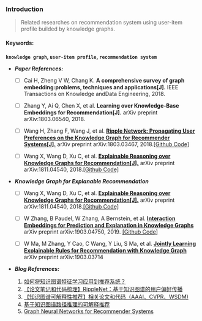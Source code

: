 ### Introduction

> Related researches on recommendation system using user-item profile builded by knowledge graphs.

#### Keywords:
 **`knowledge graph`, `user-item profile`, `recommendation system`**


 * _**Paper References:**_

    - [ ] Cai H, Zheng V W, Chang K. **A comprehensive survey of graph embedding:problems, techniques and applications[J].** IEEE Transactions on Knowledge andData Engineering, 2018.

    - [ ] Zhang Y, Ai Q, Chen X, et al. **Learning over Knowledge-Base Embeddings for Recommendation[J].** arXiv preprint arXiv:1803.06540, 2018.

    - [ ] Wang H, Zhang F, Wang J, et al. [**Ripple Network: Propagating User Preferences on the Knowledge Graph for Recommender Systems[J].**](https://arxiv.org/pdf/1803.03467.pdf) arXiv preprint arXiv:1803.03467, 2018.[[Github Code]](https://github.com/hwwang55/RippleNet)

    - [ ] Wang X, Wang D, Xu C, et al. [**Explainable Reasoning over Knowledge Graphs for Recommendation[J].**](https://arxiv.org/pdf/1811.04540.pdf) arXiv preprint arXiv:1811.04540, 2018.[[Github Code]](https://github.com/eBay/KPRN)


* _**Knowledge Graph for Explanable Recommendation**_

    - [ ] Wang X, Wang D, Xu C, et al. [**Explainable Reasoning over Knowledge Graphs for Recommendation[J].**](https://arxiv.org/pdf/1811.04540.pdf) arXiv preprint arXiv:1811.04540, 2018.[[Github Code]](https://github.com/eBay/KPRN)
    - [ ] W Zhang, B Paudel, W Zhang, A Bernstein, et al. [**Interaction Embeddings for Prediction and Explanation in Knowledge Graphs**](https://arxiv.org/pdf/1903.04750) arXiv preprint arXiv:1903.04750, 2019. [[Github Code]](https://github.com/wencolani/CrossE)
    - [ ] W Ma, M Zhang, Y Cao, C Wang, Y Liu, S Ma, et al. [**Jointly Learning Explainable Rules for Recommendation with Knowledge Graph**](https://arxiv.org/pdf/1903.03714) arXiv preprint arXiv:1903.03714


* _**Blog References:**_
    1. [如何将知识图谱特征学习应用到推荐系统？](https://mp.weixin.qq.com/s/QO34vyt3uBSKvnYSW0Kumg)
    2. [【论文笔记和代码梳理】RippleNet：基于知识图谱的用户偏好传播](https://mp.weixin.qq.com/s?__biz=MzU2OTA0NzE2NA==&mid=2247509803&idx=2&sn=d396d42b5b75df49dcd1280cc97a6a68&chksm=fc864638cbf1cf2eeaf3eee796e19f60c2b68ad41bc080cd27a497b8aba45c0be63c68d5b1f9&mpshare=1&scene=23&srcid=0410H5LLCWhLadP5tvKzcJQX%23rd)
    3. [【知识图谱可解释性推荐】相关论文和代码（AAAI、CVPR、WSDM)](https://mp.weixin.qq.com/s?__biz=MzU2OTA0NzE2NA==&mid=2247509803&idx=1&sn=8434c07e714b98f83dc82e1b637a3a4a&chksm=fc864638cbf1cf2e75c7a2c6914ec35fa7e1f205e6d012e563bb75b83298dd6c7cc6551ce8c7&mpshare=1&scene=23&srcid=04101IXPy7Gt8kq6JD6CwPno%23rd)
    4. [基于知识图谱路径推理的可解释推荐](https://zhuanlan.zhihu.com/p/51000072)
    5. [Graph Neural Networks for Recommender Systems](https://zhuanlan.zhihu.com/p/66521058)
